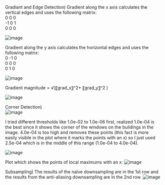 Gradiant and Edge Detection)
Gradient along the x axis calculates the vertical edges and uses the following matrix: <br/>
0	0	0 <br/>
-1	0	1 <br/>
0	0	0 <br/>

![image](https://github.com/user-attachments/assets/2b6c7347-2290-48c9-b553-3dc5f4e07689) <br/>

Gradient along the y axis calculates the horizontal edges and uses the following matrix: <br/>
0	-1	0 <br/>
0	0	0 <br/>
0	1	0 <br/>

![image](https://github.com/user-attachments/assets/1b50671d-4726-4b95-bceb-d519f163db7c) <br/>

Gradient magnitude = √(〖grad_x〗^2+ 〖grad_y〗^2 ) <br/>

![image](https://github.com/user-attachments/assets/bba8334b-8ef8-4310-bdf7-8579f11ebc86) <br/>

Corner Detection)  <br/>
![image](https://github.com/user-attachments/assets/8b572c3b-83ac-4746-b9ba-2e4555484343) <br/>

I tried different thresholds like 1.0e-02 to 1.0e-06 first, realized 1.0e-04 is the best since it shows the corner of the windows on the buildings in the image. 4.0e-04 is too high and removes these points (this fact is more easily visible in the plot where it marks the points with an x) so I just used 2.5e-04 which is in the middle of this range (1.0e-04 to 4.0e-04). <br/>
 
 ![image](https://github.com/user-attachments/assets/9462d503-cfbc-4c18-90dc-eb27f747e585)

Plot which shows the points of local maximums with an x:
 ![image](https://github.com/user-attachments/assets/1dddb6a8-b78e-4883-a928-ffe3fa0693b7)


Subsampling)
The results of the naïve downsampling are in the 1st row and the results from the anti-aliasing downsampling are in the 2nd row.
 ![image](https://github.com/user-attachments/assets/14cc85f5-bfce-43f3-8d78-726ea4efa7b4)

